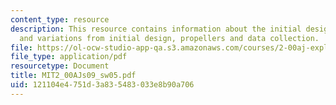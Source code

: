 ```yaml
---
content_type: resource
description: This resource contains information about the initial design, testing
  and variations from initial design, propellers and data collection.
file: https://ol-ocw-studio-app-qa.s3.amazonaws.com/courses/2-00aj-exploring-sea-space-earth-fundamentals-of-engineering-design-spring-2009/121104e4751d3a835483033e8b90a706_MIT2_00AJs09_sw05.pdf
file_type: application/pdf
resourcetype: Document
title: MIT2_00AJs09_sw05.pdf
uid: 121104e4-751d-3a83-5483-033e8b90a706
---
```

